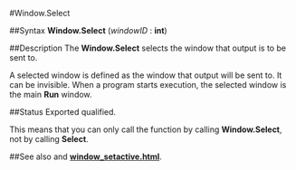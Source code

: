 
#Window.Select

##Syntax
**Window.Select** (_windowID_ : **int**)


##Description
The **Window.Select** selects the window that output is to be sent to.

A selected window is defined as the window that output will be sent to. It can be invisible. When a program starts execution, the selected window is the main **Run** window.


##Status
Exported qualified.

This means that you can only call the function by calling **Window.Select**, not by calling **Select**.


##See also
**[](Window.Select)** and **[window_setactive.html](Window.SetActive)**.

